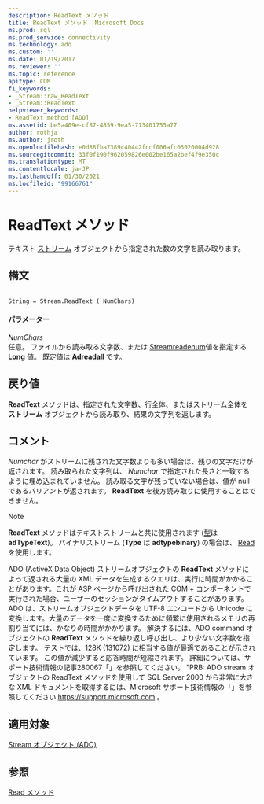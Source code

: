 ```yaml
---
description: ReadText メソッド
title: ReadText メソッド |Microsoft Docs
ms.prod: sql
ms.prod_service: connectivity
ms.technology: ado
ms.custom: ''
ms.date: 01/19/2017
ms.reviewer: ''
ms.topic: reference
apitype: COM
f1_keywords:
- _Stream::raw_ReadText
- _Stream::ReadText
helpviewer_keywords:
- ReadText method [ADO]
ms.assetid: be5a409e-cf87-4859-9ea5-713401755a77
author: rothja
ms.author: jroth
ms.openlocfilehash: e0d88fba7389c40442fccf006afc03020004d928
ms.sourcegitcommit: 33f0f190f962059826e002be165a2bef4f9e350c
ms.translationtype: MT
ms.contentlocale: ja-JP
ms.lasthandoff: 01/30/2021
ms.locfileid: "99166761"
---
```

# <a name="readtext-method"></a>ReadText メソッド
テキスト [ストリーム](./stream-object-ado.md) オブジェクトから指定された数の文字を読み取ります。  
  
## <a name="syntax"></a>構文  
  
```  
  
String = Stream.ReadText ( NumChars)  
```  
  
#### <a name="parameters"></a>パラメーター  
 *NumChars*  
 任意。 ファイルから読み取る文字数、または [Streamreadenum](./streamreadenum.md)値を指定する **Long** 値。 既定値は **Adreadall** です。  
  
## <a name="return-value"></a>戻り値  
 **ReadText** メソッドは、指定された文字数、行全体、またはストリーム全体を **ストリーム** オブジェクトから読み取り、結果の文字列を返します。  
  
## <a name="remarks"></a>コメント  
 *Numchar* がストリームに残された文字数よりも多い場合は、残りの文字だけが返されます。 読み取られた文字列は、 *Numchar* で指定された長さと一致するように埋め込まれていません。 読み取る文字が残っていない場合は、値が null であるバリアントが返されます。 **ReadText** を後方読み取りに使用することはできません。  
  
> [!NOTE]
>  **ReadText** メソッドはテキストストリームと共に使用されます ([型](./type-property-ado-stream.md)は **adTypeText**)。 バイナリストリーム (**Type** は **adtypebinary**) の場合は、 [Read](./read-method.md)を使用します。  
  
 ADO (ActiveX Data Object) ストリームオブジェクトの **ReadText** メソッドによって返される大量の XML データを生成するクエリは、実行に時間がかかることがあります。これが ASP ページから呼び出された COM + コンポーネントで実行された場合、ユーザーのセッションがタイムアウトすることがあります。ADO は、ストリームオブジェクトデータを UTF-8 エンコードから Unicode に変換します。大量のデータを一度に変換するために頻繁に使用されるメモリの再割り当てには、かなりの時間がかかります。 解決するには、ADO command オブジェクトの **ReadText** メソッドを繰り返し呼び出し、より少ない文字数を指定します。 テストでは、128K (131072) に相当する値が最適であることが示されています。 この値が減少すると応答時間が短縮されます。 詳細については、サポート技術情報の記事280067「」を参照してください。 "PRB: ADO stream オブジェクトの ReadText メソッドを使用して SQL Server 2000 から非常に大きな XML ドキュメントを取得するには、Microsoft サポート技術情報の「」を参照してください https://support.microsoft.com 。  
  
## <a name="applies-to"></a>適用対象  
 [Stream オブジェクト (ADO)](./stream-object-ado.md)  
  
## <a name="see-also"></a>参照  
 [Read メソッド](./read-method.md)